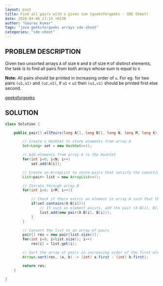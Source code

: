 ```yaml
---
layout: post
title: Find all pairs with a given sum (geeksforgeeks - SDE Sheet)
date: 2024-04-06 17:14 +0530
author: "Gaurav Kumar"
tags: "java geeksforgeeks arrays sde-sheet"
categories: "sde-sheet"
---
```


## PROBLEM DESCRIPTION

Given two unsorted arrays `A` of size `N` and `B` of size `M` of distinct elements, the task is to find all pairs from both arrays whose sum is equal to `X`.

**Note:** All pairs should be printed in increasing order of `u`. For eg. for two pairs `(u1,v1)` and `(u2,v2)`, if `u1` < `u2` then
`(u1,v1)` should be printed first else second.

[geeksforgeeks](https://www.geeksforgeeks.org/problems/find-all-pairs-whose-sum-is-x5808/1?page=1)

## SOLUTION

```java
class Solution {

    public pair[] allPairs(long A[], long B[], long N, long M, long X) {

        // Create a HashSet to store elements from array A
        Set<Long> set = new HashSet<>();

        // Add elements from array A to the HashSet
        for(int i=0; i<N; i++)
            set.add(A[i]);

        // Create an ArrayList to store pairs that satisfy the condition
        List<pair> list = new ArrayList<>();

        // Iterate through array B
        for(int i=0; i<M; i++){

            // Check if there exists an element in array A such that their sum equals X
            if(set.contains(X-B[i])){
                // If such an element exists, add the pair (X-B[i], B[i]) to the list
                list.add(new pair(X-B[i], B[i]));
            }
        }

        // Convert the list to an array of pairs
        pair[] res = new pair[list.size()];
        for(int i=0; i<list.size(); i++)
            res[i] = list.get(i);

        // Sort the array of pairs in increasing order of the first element of each pair
        Arrays.sort(res, (a, b) -> (int) a.first - (int) b.first);

        return res;
    }

}
```
